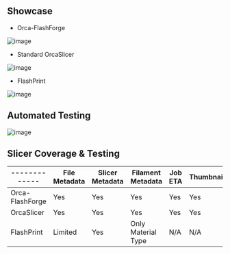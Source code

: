 ## Showcase
- Orca-FlashForge

![image](https://github.com/user-attachments/assets/1bea264c-1070-4378-ace7-696e955e113c)

- Standard OrcaSlicer

![image](https://github.com/user-attachments/assets/967d3e1e-014b-4efa-ac24-073816af1ce0)

- FlashPrint

![image](https://github.com/user-attachments/assets/116ced74-6e76-4150-bcdf-a907511a7727)

## Automated Testing
![image](https://github.com/user-attachments/assets/8928e3a0-83a2-4463-8939-d140a5d99d3d)


## Slicer Coverage & Testing
| ------------- | File Metadata | Slicer Metadata | Filament Metadata | Job ETA | Thumbnail | Tested |
| ------------- | ------------- | ------------- | ------------- | ------------- | ------------- | ------------- |
| Orca-FlashForge  | Yes  | Yes  | Yes | Yes | Yes | Yes |
| OrcaSlicer  | Yes  | Yes  | Yes | Yes | Yes | Yes |
| FlashPrint  | Limited  | Yes  | Only Material Type | N/A | N/A | Yes |
